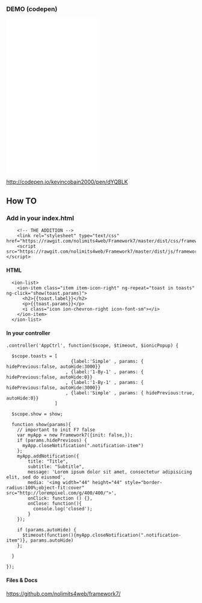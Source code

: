 ### DEMO (codepen)

<iframe src="//giphy.com/embed/U90cTy9NRLjUI" width="250" height="411" frameBorder="0" class="giphy-embed" allowFullScreen></iframe><p></p>

http://codepen.io/kevincobain2000/pen/dYQBLK

## How TO

### Add in your index.html

```
    <!-- THE ADDITION -->
    <link rel="stylesheet" type="text/css" href="https://rawgit.com/nolimits4web/Framework7/master/dist/css/framework7.ios.css">
    <script src="https://rawgit.com/nolimits4web/Framework7/master/dist/js/framework7.js"></script>
```

#### HTML

```
  <ion-list>
    <ion-item class="item item-icon-right" ng-repeat="toast in toasts" ng-click="show(toast.params)">
      <h2>{{toast.label}}</h2>
      <p>{{toast.params}}</p>
      <i class="icon ion-chevron-right icon-font-sm"></i>
    </ion-item>
  </ion-list>
```

#### In your controller

```
.controller('AppCtrl', function($scope, $timeout, $ionicPopup) {

  $scope.toasts = [
                        {label:'Simple' , params: { hidePrevious:false, autoHide:3000}}
                      , {label:'1-By-1' , params: { hidePrevious:false, autoHide:0}}
                      , {label:'1-By-1' , params: { hidePrevious:false, autoHide:3000}}
                      , {label:'Simple' , params: { hidePrevious:true, autoHide:0}}
                  ]
   
  $scope.show = show;

  function show(params){
    // important to init F7 false
    var myApp = new Framework7({init: false,});
    if (params.hidePrevious) {
      myApp.closeNotification(".notification-item")
    };
    myApp.addNotification({
        title: "Title",
        subtitle: "Subtitle",
        message: 'Lorem ipsum dolor sit amet, consectetur adipisicing elit, sed do eiusmod',
        media: '<img width="44" height="44" style="border-radius:100%;object-fit:cover" src="http://lorempixel.com/g/400/400/">',
        onClick: function () {},
        onClose: function(){
          console.log('closed');
        }
    });

    if (params.autoHide) {
      $timeout(function(){myApp.closeNotification(".notification-item")}, params.autoHide)
    };
    
  }

});
```


#### Files & Docs

https://github.com/nolimits4web/framework7/